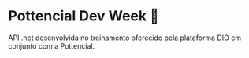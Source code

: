 # Pottencial Dev Week :orange_book:

API .net desenvolvida no treinamento oferecido pela plataforma DIO em conjunto com a Pottencial. 

